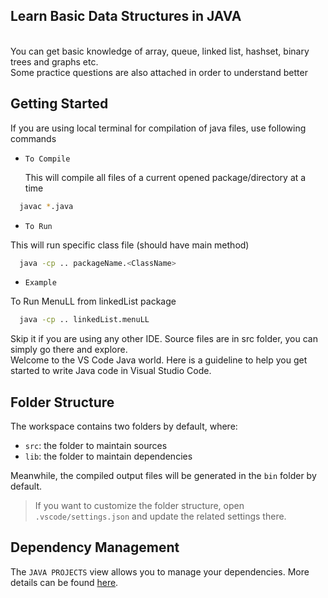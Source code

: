 ## Learn Basic Data Structures in JAVA
<br>
You can get basic knowledge of array, queue, linked list, hashset, binary trees and graphs etc.
<br> Some practice questions are also attached in order to understand better

## Getting Started
If you are using local terminal for compilation of java files, use following commands

- `To Compile`

  This will compile all files of a current opened package/directory at a time

```bash
  javac *.java
```

- `To Run`

This will run specific class file (should have main method)

```bash
  java -cp .. packageName.<ClassName>
```

- `Example`

To Run MenuLL from linkedList package

```bash
  java -cp .. linkedList.menuLL
```

Skip it if you are using any other IDE. Source files are in src folder, you can simply go there and explore.
<br> Welcome to the VS Code Java world. Here is a guideline to help you get started to write Java code in Visual Studio Code. 

## Folder Structure

The workspace contains two folders by default, where:

- `src`: the folder to maintain sources
- `lib`: the folder to maintain dependencies

Meanwhile, the compiled output files will be generated in the `bin` folder by default.


> If you want to customize the folder structure, open `.vscode/settings.json` and update the related settings there.

## Dependency Management

The `JAVA PROJECTS` view allows you to manage your dependencies. More details can be found [here](https://github.com/microsoft/vscode-java-dependency#manage-dependencies).
